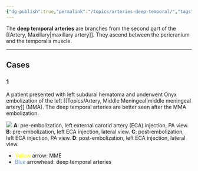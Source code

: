 ```yaml
---
{"dg-publish":true,"permalink":"/topics/arteries-deep-temporal/","tags":["anatomy","artery","vessel"],"created":"2023-07-23T13:31:41.838-07:00","updated":"2024-01-10T11:03:39.552-08:00"}
---
```



The **deep temporal arteries** are branches from the second part of the [[Artery, Maxillary\|maxillary artery]]. They ascend between the pericranium and the temporalis muscle.

---

## Cases

### 1

A patient presented with left subdural hematoma and underwent Onyx embolization of the left [[Topics/Artery, Middle Meningeal\|middle meningeal artery]] (MMA). The deep temporal arteries are better seen after the MMA embolization.

![](https://i.imgur.com/GcvEPSg.jpg)
**A**: pre-embolization, left external carotid artery (ECA) injection, PA view.
**B**: pre-embolization, left ECA injection, lateral view.
**C**: post-embolization, left ECA injection, PA view.
**D**: post-embolization, left ECA injection, lateral view.

- <span style="color:yellow">Yellow</span> arrow: MME
- <span style="color:cornflowerblue">Blue</span> arrowhead: deep temporal arteries
